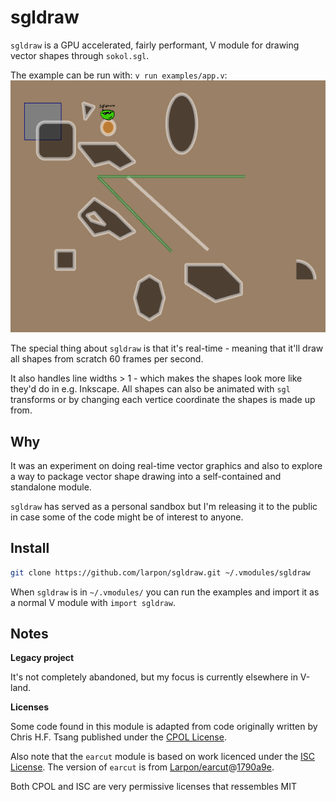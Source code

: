# sgldraw

`sgldraw` is a GPU accelerated, fairly performant, V module for
drawing vector shapes through `sokol.sgl`.

The example can be run with: `v run examples/app.v`:
![screenshot](https://raw.githubusercontent.com/larpon/sgldraw/master/img/screenshot.png)

The special thing about `sgldraw` is that it's real-time - meaning that it'll draw all
shapes from scratch 60 frames per second.

It also handles line widths > 1 - which makes the shapes look more like they'd do in
e.g. Inkscape. All shapes can also be animated with `sgl` transforms or by changing
each vertice coordinate the shapes is made up from.

## Why
It was an experiment on doing real-time vector graphics and also
to explore a way to package vector shape drawing into a self-contained
and standalone module.

`sgldraw` has served as a personal sandbox but
I'm releasing it to the public in case some of the code might
be of interest to anyone.

## Install

```bash
git clone https://github.com/larpon/sgldraw.git ~/.vmodules/sgldraw
```
When `sgldraw` is in `~/.vmodules/` you can run the examples and import
it as a normal V module with `import sgldraw`.

## Notes

**Legacy project**

It's not completely abandoned, but my focus is currently elsewhere
in V-land.

**Licenses**

Some code found in this module is adapted from code originally written by
Chris H.F. Tsang published under the [CPOL License](https://en.wikipedia.org/wiki/Code_Project_Open_License).

Also note that the `earcut` module is based on work licenced under the [ISC License](https://github.com/mapbox/earcut/blob/master/LICENSE).
The version of `earcut` is from [Larpon/earcut](https://github.com/larpon/earcut/)@[1790a9e](https://github.com/larpon/earcut/tree/1790a9e60dae09889b95b337acb205699fd4f51e).

Both CPOL and ISC are very permissive licenses that ressembles MIT

